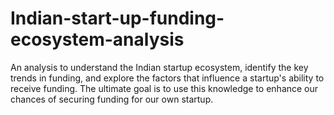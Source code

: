 # Indian-start-up-funding-ecosystem-analysis
An analysis to understand the Indian startup ecosystem, identify the key trends in funding, and explore the factors that influence a startup's ability to receive funding. The ultimate goal is to use this knowledge to enhance our chances of securing funding for our own startup.
